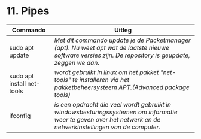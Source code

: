 # 11. Pipes

Commando | Uitleg
--- | ---
sudo apt update | _Met dit commando update je de Packetmanager (apt). Nu weet apt wat de laatste nieuwe software versies zijn. De repository is geupdate, zeggen we dan._
sudo apt install net-tools | _wordt gebruikt in linux om het pakket "net-tools" te installeren via het pakketbeheersysteem APT.(Advanced package tools)_
ifconfig | _is een opdracht die veel wordt gebruikt in windowsbesturingssystemen om informatie weer te geven over het netwerk en de netwerkinstellingen van de computer._